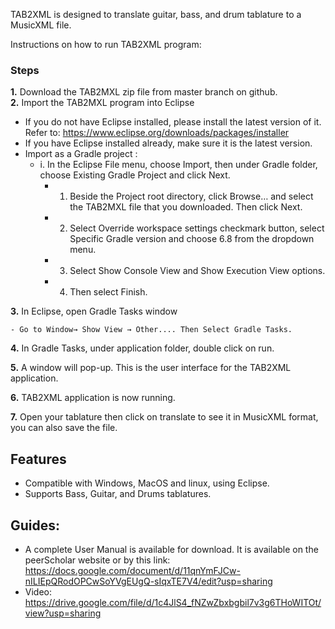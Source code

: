 TAB2XML is designed to translate guitar, bass, and drum tablature to a MusicXML file. 

Instructions on how to run TAB2XML program:

### Steps 
**1.** Download the TAB2MXL zip file from master branch on github. <br />
**2.** Import the TAB2MXL program into Eclipse <br />
- If you do not have Eclipse installed, please install the latest version of it.
        Refer to: https://www.eclipse.org/downloads/packages/installer
- If you have Eclipse installed already, make sure it is the latest version.
- Import as a Gradle project :
  - i. In the Eclipse File menu, choose Import, then under Gradle folder, choose Existing Gradle Project and click Next.
    - 1. Beside the Project root directory, click Browse… and select the TAB2MXL file that you downloaded. Then click Next.
     - 2. Select Override workspace settings checkmark button, select Specific Gradle version  and choose 6.8 from the dropdown menu.
      -  3. Select Show Console View and Show Execution View options.
      -  4. Then select Finish.
  
 **3.** In Eclipse, open Gradle Tasks window 
 
    - Go to Window→ Show View → Other.... Then Select Gradle Tasks.
 
 **4.**  In Gradle Tasks, under application folder, double click on run.
 
 **5.** A window will pop-up. This is the user interface for the TAB2XML application.
 
 **6.** TAB2XML application is now running.
 
 **7.** Open your tablature then click on translate to see it in MusicXML format, you can also save the file.

## Features
- Compatible with Windows, MacOS and linux, using Eclipse. 
- Supports Bass, Guitar, and Drums tablatures. 

## Guides:
- A complete User Manual is available for download. It is available on the peerScholar website or by this link: 
https://docs.google.com/document/d/11qnYmFJCw-nILIEpQRodOPCwSoYVgEUgQ-sIqxTE7V4/edit?usp=sharing
- Video: https://drive.google.com/file/d/1c4JlS4_fNZwZbxbgbil7v3g6THoWITOt/view?usp=sharing
